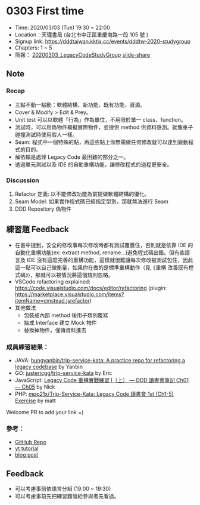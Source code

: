 # 0303 First time

- Time: 2020/03/03 (Tue) 19:30 ~ 22:00
- Location：天瓏書局 (台北市中正區重慶南路一段 105 號 )
- Signup link: https://dddtaiwan.kktix.cc/events/dddtw-2020-studygroup
- Chapters: 1 ~ 5
- 簡報： [20200303_LegacyCodeStudyGroup](./20200303_LegacyCodeStudyGroup.pdf) [slide-share](https://www.slideshare.net/FongXuanLiou/legacy-code-1st-ch1-ch5-229598275)

## Note

### Recap

* 三點不動一點動：軟體結構、新功能、既有功能、資源。
* Cover & Modify > Edit & Prey。
* Unit test 可以以軟體「行為」作為單位，不用限於單一 class、function。
* 測試時，可以用偽物件模擬實際物件，並提供 method 供資料感測。就像車子碰撞測試時使用假人一樣。
* Seam: 程式中一個特殊的點，再這些點上你無需做任何修改就可以達到變動程式的目的。
* 解依賴是處理 Legacy Code 最困難的部分之一。
* 透過單元測試以及 IDE 的自動重構功能，讓修改程式的過程更安全。

### Discussion

1. Refactor 定義: 以不能修改功能為前提做軟體結構的優化。
2. Seam Model: 如果實作程式碼已經指定型別，那就無法進行 Seam
3. DDD Repository 偽物件

## 練習題 Feedback

- 在書中提到，安全的修改事每次修改時都有測試覆蓋住，否則就是依靠 IDE 的自動化重構功能(ex: extract method, rename...)避免程式碼出錯。但有些語言及 IDE 沒有這麼完善的重構功能，這樣就很難讓每次修改被測試包住，因此這一點可以自己做衡量，如果你在做的是標準重構動作（見《重構 改善既有程式碼》)，那就可以視情況將這個規則忽略。
- VSCode refactoring explained: https://code.visualstudio.com/docs/editor/refactoring (plugin: https://marketplace.visualstudio.com/items?itemName=cmstead.jsrefactor)
- 其他做法
  - 包裝成內部 method 後用子類別覆寫
  - 抽成 Interface 建立 Mock 物件
  - 替換掉物件，僅傳資料進去


### 成員練習結果：

* JAVA: [hungyanbin/trip-service-kata: A practice repo for refactoring a legacy codebase](https://github.com/hungyanbin/trip-service-kata) by Yanbin
* GO: [justericgg/trip-service-kata](https://github.com/justericgg/trip-service-kata) by Eric
* JavaScript: [Legacy Code 重構實戰練習 I（上） — DDD 讀書會筆記 Ch01 — Ch05](https://link.medium.com/9wwfscIAC4) by Nick
* PHP: [mpp21x/Trip-Service-Kata: Legacy Code 讀書會 1st (Ch1-5) Exercise](https://github.com/mpp21x/Trip-Service-Kata/tree/master) by matt

Welcome PR to add your link =)


### 參考：

- [GitHub Repo](https://github.com/sandromancuso/trip-service-kata)
- [yt tutorial](https://www.youtube.com/watch?v=_NnElPO5BU0)
- [blog post](http://craftedsw.blogspot.com/2011/07/testing-legacy-hard-wired-dependencies.html)

## Feedback

- 可以考慮事前依語言分組 (19:00 ~ 19:30)
- 可以考慮事前先把練習題發給參與者先看過。


